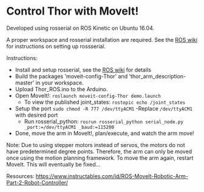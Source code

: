 # Control Thor with MoveIt!

Developed using rosserial on ROS Kinetic on Ubuntu 16.04.

A proper workspace and rosserial installation  are required. See the [ROS wiki](http://wiki.ros.org/rosserial_arduino/Tutorials/Arduino%20IDE%20Setup) for instructions on setting up rossserial.

Instructions:
* Install and setup rosserial, see the [ROS wiki](http://wiki.ros.org/rosserial_arduino/Tutorials/Arduino%20IDE%20Setup) for details
* Build the packages 'moveit-config-Thor' and 'thor_arm_description-master' in your workspace.
* Upload Thor_ROS.ino to the Arduino.
* Open MoveIt!: `roslaunch moveit-config-Thor demo.launch`
  * To view the published joint_states: `rostopic echo /joint_states`
* Setup the port `sudo chmod -R 777 /dev/ttyACM1` -Replace `/dev/ttyACM1` with desired port
  * Run rosserial_python: `rosrun rosserial_python serial_node.py _port:=/dev/ttyACM1 _baud:=115200
`
* Done, move the arm in MoveIt!, plan/execute, and watch the arm move!

Note: Due to using stepper motors instead of servos, the motors do not have predetermined degree points. Therefore, the arm can only be moved once using the motion planning framework. To move the arm again, restart MoveIt. This will eventually be fixed...

Resources: https://www.instructables.com/id/ROS-MoveIt-Robotic-Arm-Part-2-Robot-Controller/
